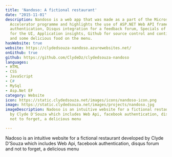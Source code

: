 ```yaml
---
title: 'Nandoso: A fictional restaurant'
date: "2015-11-01"
description: Nandoso is a web app that was made as a part of the Microsoft Student
  Accelerator programme and highlights the use of ASP.NET Web API framework, Facebook
  authentication, Disqus integration for a feedback forum, Specials of the day, Bootstrap
  for the UI, Application insights, Github for source control and continuous deployment
  and some delicious food on the menu.
hasWebsite: true
website: https://clydedsouza-nandoso.azurewebsites.net/
onGithub: true
github: https://github.com/ClydeDz/clydedsouza-nandoso
languages:
- HTML
- CSS
- JavaScript
- C#
- MySql
- Asp.Net EF
category: Website
icon: https://static.clydedsouza.net/images/icons/nandoso-icon.png
image: https://static.clydedsouza.net/images/projects/nandoso.jpg
imageDescription: Nadoso is an intuitive website for a fictional restaurant developed
  by Clyde D'Souza which includes Web Api, facebook authentication, disqus forum and
  not to forget, a delicious menu

---
```


Nadoso is an intuitive website for a fictional restaurant developed
  by Clyde D'Souza which includes Web Api, facebook authentication, disqus forum and
  not to forget, a delicious menu